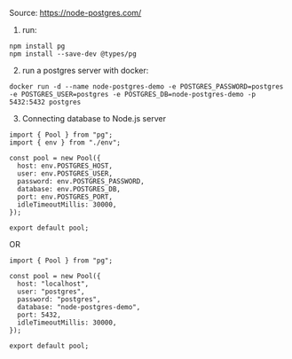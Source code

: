 Source: https://node-postgres.com/

1. run:
```
npm install pg
npm install --save-dev @types/pg
```

2. run a postgres server with docker:

```
docker run -d --name node-postgres-demo -e POSTGRES_PASSWORD=postgres -e POSTGRES_USER=postgres -e POSTGRES_DB=node-postgres-demo -p 5432:5432 postgres
```

3. Connecting database to Node.js server
```
import { Pool } from "pg";
import { env } from "./env";

const pool = new Pool({
  host: env.POSTGRES_HOST,
  user: env.POSTGRES_USER,
  password: env.POSTGRES_PASSWORD,
  database: env.POSTGRES_DB,
  port: env.POSTGRES_PORT,
  idleTimeoutMillis: 30000,
});

export default pool;
```
OR
```
import { Pool } from "pg";

const pool = new Pool({
  host: "localhost",
  user: "postgres",
  password: "postgres",
  database: "node-postgres-demo",
  port: 5432,
  idleTimeoutMillis: 30000,
});

export default pool;
```